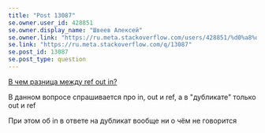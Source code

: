 ```yaml
---
title: "Post 13087"
se.owner.user_id: 428851
se.owner.display_name: "Швеев Алексей"
se.owner.link: "https://ru.meta.stackoverflow.com/users/428851/%d0%a8%d0%b2%d0%b5%d0%b5%d0%b2-%d0%90%d0%bb%d0%b5%d0%ba%d1%81%d0%b5%d0%b9"
se.link: "https://ru.meta.stackoverflow.com/q/13087"
se.post_id: 13087
se.post_type: question
---
```

<p><a href="https://ru.stackoverflow.com/questions/1547335/%d0%92-%d1%87%d0%b5%d0%bc-%d1%80%d0%b0%d0%b7%d0%bd%d0%b8%d1%86%d0%b0-%d0%bc%d0%b5%d0%b6%d0%b4%d1%83-ref-out-in/1547337#1547337">В чем разница между ref out in?</a></p>
<p>В данном вопросе спрашивается про in, out и ref, а в &quot;дубликате&quot; только out и ref</p>
<p>При этом об in в ответе на дубликат вообще ни о чём не говорится</p>
